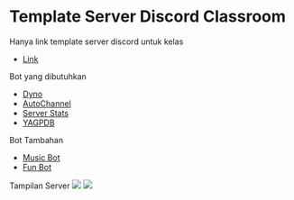# Template Server Discord Classroom

Hanya link template server discord untuk kelas
- [Link](https://discord.new/nrAgrxyb6YkA)

Bot yang dibutuhkan
- [Dyno](https://discord.bots.gg/bots/155149108183695360)
- [AutoChannel](https://discord.bots.gg/bots/637575114816225295)
- [Server Stats](https://discord.bots.gg/bots/458276816071950337)
- [YAGPDB](https://yagpdb.xyz)

Bot Tambahan
- [Music Bot](https://top.gg/tag/music)
- [Fun Bot](https://top.gg/tag/fun)



Tampilan Server
<img src="https://i.ibb.co/CMFLHHm/image-2022-04-23-081136976.png" />
<img src="https://i.ibb.co/z5Ccgbf/image-2022-04-23-081251735.png" />
